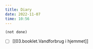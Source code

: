 ```yaml
---
title: Diary
date: 2022-11-07
time: 10:56
---
```


```tasks
(not done)
```


- [ ] [[03.booklet.Vandforbrug i hjemmet]]
